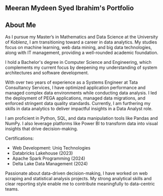## Meeran Mydeen Syed Ibrahim's Portfolio

## About Me
 As I pursue my Master’s in Mathematics and Data Science at the University of Koblenz, I am transitioning toward a career in data analytics. My studies focus on machine learning, web data mining, and big data technologies, along with IT management, providing a well-rounded academic foundation.

I hold a Bachelor's degree in Computer Science and Engineering, which complements my current focus by deepening my understanding of system architectures and software development.

With over two years of experience as a Systems Engineer at Tata Consultancy Services, I have optimized application performance and managed complex data environments while conducting data analysis. I led the deployment of PEGA applications, managed data migrations, and enforced stringent data quality standards. Currently, I am furthering my skills in data analytics to deliver impactful insights in a Data Analyst role.

I am proficient in Python, SQL, and data manipulation tools like Pandas and NumPy. I also leverage platforms like Power BI to transform data into visual insights that drive decision-making.

Certifications:
- Web Development: Uniq Technologies
- Databricks Lakehouse (2023)
- Apache Spark Programming (2024)
- Delta Lake Data Management (2024)

Passionate about data-driven decision-making, I have worked on web scraping and statistical analysis projects. My strong analytical skills and clear reporting style enable me to contribute meaningfully to data-centric teams.
